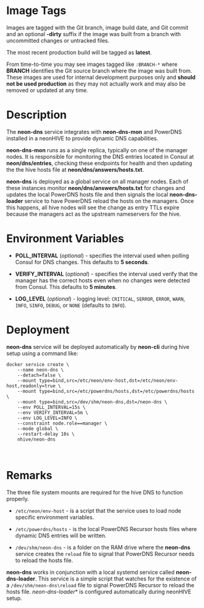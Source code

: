 # Image Tags

Images are tagged with the Git branch, image build date, and Git commit and an optional **-dirty** suffix if the image was built from a branch with uncommitted changes or untracked files.

The most recent production build will be tagged as **latest**.

From time-to-time you may see images tagged like `:BRANCH-*` where **BRANCH** identifies the Git source branch where the image was built from.  These images are used for internal development purposes only and **should not be used production** as they may not actually work and may also be removed or updated at any time.

# Description

The **neon-dns** service integrates with **neon-dns-mon** and PowerDNS installed in a neonHIVE to provide dynamic DNS capabilities.

**neon-dns-mon** runs as a single replica, typically on one of the manager nodes.  It is responsible for monitoring the DNS entries located in Consul at **neon/dns/entries**, checking these endpoints for health and then updating the the hive hosts file at **neon/dns/answers/hosts.txt**.

**neon-dns** is deployed as a global service on all manager nodes.  Each of these instances monitor **neon/dns/answers/hosts.txt** for changes and updates the local PowerDNS hosts file and then signals the local **neon-dns-loader** service to have PowerDNS reload the hosts on the managers.  Once this happens, all hive nodes will see the change as entry TTLs expire because the managers act as the upstream nameservers for the hive.

# Environment Variables

* **POLL_INTERVAL** (*optional*) - specifies the interval used when polling Consul for DNS changes.  This defaults to **5 seconds**.

* **VERIFY_INTERVAL** (*optional*) - specifies the interval used verify that the manager has the correct hosts even when no changes were detected from Consul.  This defaults to **5 minutes**.

* **LOG_LEVEL** (*optional*) - logging level: `CRITICAL`, `SERROR`, `ERROR`, `WARN`, `INFO`, `SINFO`, `DEBUG`, or `NONE` (defaults to `INFO`).

# Deployment

**neon-dns** service will be deployed automatically by **neon-cli** during hive setup using a command like:

````
docker service create \
    --name neon-dns \
    --detach=false \
    --mount type=bind,src=/etc/neon/env-host,dst=/etc/neon/env-host,readonly=true \
    --mount type=bind,src=/etc/powerdns/hosts,dst=/etc/powerdns/hosts \
    --mount type=bind,src=/dev/shm/neon-dns,dst=/neon-dns \
    --env POLL_INTERVAL=15s \
    --env VERIFY_INTERVAL=5m \
    --env LOG_LEVEL=INFO \
    --constraint node.role==manager \
    --mode global \
    --restart-delay 10s \
    nhive/neon-dns
````
&nbsp;
# Remarks

The three file system mounts are required for the hive DNS to function properly.

* `/etc/neon/env-host` - is a script that the service uses to load node specific environment variables.

* `/etc/powerdns/hosts` - is the local PowerDNS Recursor hosts files where dynamic DNS entries will be written.

* `/dev/shm/neon-dns` - is a folder on the RAM drive where the **neon-dns** service creates the `reload` file to signal that PowerDNS Recursor needs to reload the hosts file.

**neon-dns** works in conjunction with a local systemd service called **neon-dns-loader**.  This service is a simple script that watches for the existence of a `/dev/shm/neon-dns\reload` file to signal PowerDNS Recursor to reload the hosts file.  *neon-dns-loader** is configured automatically during neonHIVE setup.
